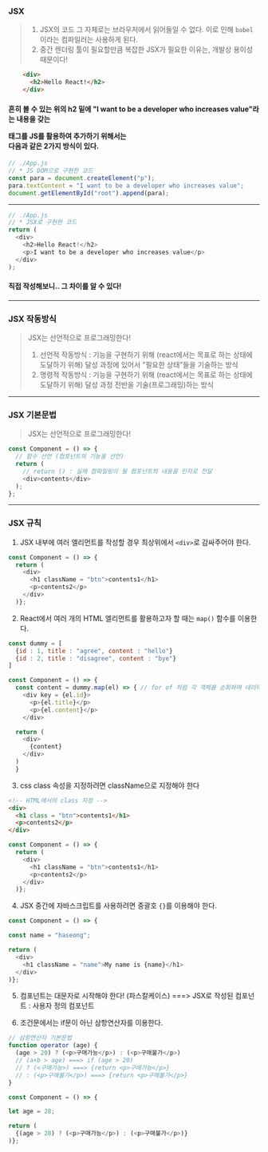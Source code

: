 ### JSX

> 1. JSX의 코드 그 자체로는 브라우저에서 읽어들일 수 없다. 이로 인해 `babel`이라는 컴파일러는 사용하게 된다.
> 2. 중간 렌더링 툴이 필요할만큼 복잡한 JSX가 필요한 이유는, 개발상 용이성 때문이다!

```HTML
    <div>
      <h2>Hello React!</h2>
    </div>
```

#### 흔히 볼 수 있는 위의 h2 밑에 "I want to be a developer who increases value"라는 내용을 갖는 <p> 태그를 JS를 활용하여 추가하기 위해서는<br/>다음과 같은 2가지 방식이 있다.

```javascript
// ./App.js
// * JS DOM으로 구현한 코드
const para = document.createElement("p");
para.textContent = "I want to be a developer who increases value";
document.getElementById("root").append(para);
```

---

```javascript
// ./App.js
// * JSX로 구현한 코드
return (
  <div>
    <h2>Hello React!</h2>
    <p>I want to be a developer who increases value</p>
  </div>
);
```

#### 직접 작성해보니.. 그 차이를 알 수 있다!

---

### JSX 작동방식

> JSX는 선언적으로 프로그래밍한다!
>
> 1. 선언적 작동방식 : 기능을 구현하기 위해 (react에서는 목표로 하는 상태에 도달하기 위해) 달성 과정에 있어서 "필요한 상태"들을 기술하는 방식
> 2. 명령적 작동방식 : 기능을 구현하기 위해 (react에서는 목표로 하는 상태에 도달하기 위해) 달성 과정 전반을 기술(프로그래밍)하는 방식

---

### JSX 기본문법

> JSX는 선언적으로 프로그래밍한다!

```javascript
const Component = () => {
  // 함수 선언 (컴포넌트의 기능을 선언)
  return (
    // return () : 실제 컴파일링이 될 컴포넌트의 내용을 인자로 전달
    <div>contents</div>
  );
};
```

---

### JSX 규칙

1. JSX 내부에 여러 엘리먼트를 작성할 경우 최상위에서 `<div>`로 감싸주어야 한다.

```Javascript
const Component = () => {
  return (
    <div>
      <h1 className = "btn">contents1</h1>
      <p>contents2</p>
    </div>
  )};
```

2. React에서 여러 개의 HTML 엘리먼트를 활용하고자 할 때는 `map()` 함수를 이용한다.
```Javascript
const dummy = [
  {id : 1, title : "agree", content : "hello"}
  {id : 2, title : "disagree", content : "bye"}
]

const Component = () => {
  const content = dummy.map(el) => { // for of 처럼 각 객체를 순회하며 데이터를 담을 el 변수를 선언해서 map함수를 실행
    <div key = {el.id}>
      <p>{el.title}</p>
      <p>{el.content}</p>
    </div>

  return (
    <div>
      {content}
    </div>
  )
  }
```

3. css class 속성을 지정하려면 className으로 지정해야 한다

```HTML
<!-- HTML에서의 class 지정 -->
<div>
  <h1 class = "btn">contents1</h1>
  <p>contents2</p>
</div>
```

```Javascript
const Component = () => {
  return (
    <div>
      <h1 className = "btn">contents1</h1>
      <p>contents2</p>
    </div>
  )};
```

4. JSX 중간에 자바스크립트를 사용하려면 중괄호 `{}`를 이용해야 한다.
```Javascript
const Component = () => {

const name = "haseong";

return (
  <div>
    <h1 className = "name">My name is {name}</h1>
  </div>
)};
```

5. 컴포넌트는 대문자로 시작해야 한다! (파스칼케이스) ===> JSX로 작성된 컴포넌트 : 사용자 정의 컴포넌트

6. 조건문에서는 if문이 아닌 삼항연산자를 이용한다.
```Javascript
// 삼항연산자 기본문법
function operator (age) {
  (age > 20) ? (<p>구매가능</p>) : (<p>구매불가</p>)
  // (a+b > age) ===> if (age > 20)
  // ? (<구매가능>) ===> {return <p>구매가능</p>}
  // : (<p>구매불가</p>) ===> {return <p>구매불가</p>}
}
```
```Javascript
const Component = () => {

let age = 28;

return (
  {(age > 20) ? (<p>구매가능</p>) : (<p>구매불가</p>)}
)};
```


